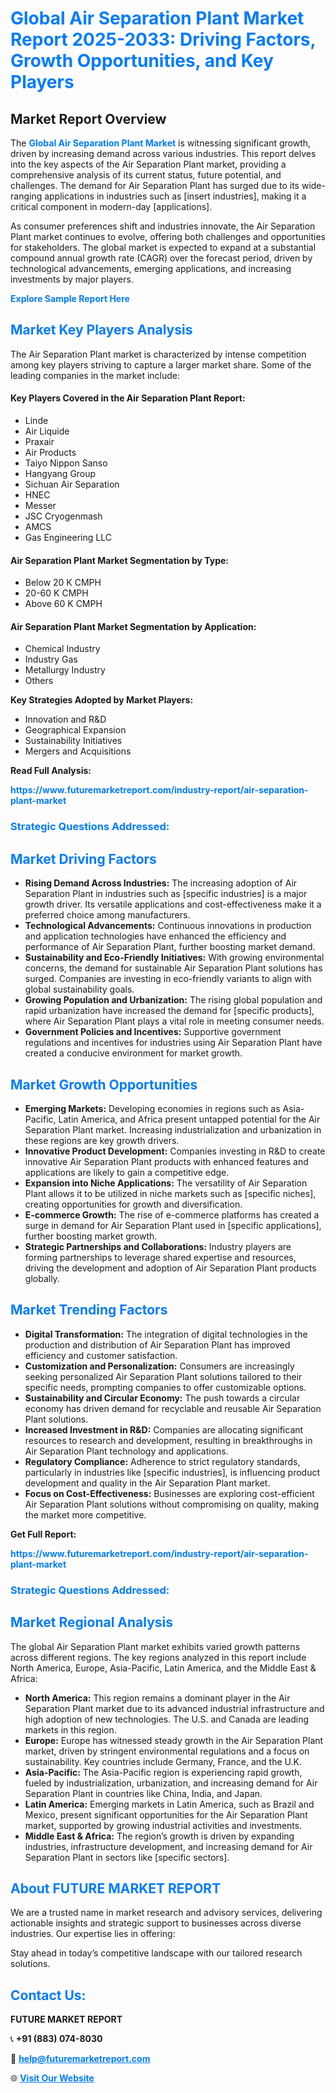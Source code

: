 <h1 style="color: #007BFF;">Global Air Separation Plant Market Report 2025-2033: Driving Factors, Growth Opportunities, and Key Players</h1>

<section id="overview">
<h2>Market Report Overview</h2>
<p>The <a href="https://www.futuremarketreport.com/industry-report/air-separation-plant-market" style="color: #007BFF; text-decoration: none;"><strong>Global Air Separation Plant Market</strong></a> is witnessing significant growth, driven by increasing demand across various industries. This report delves into the key aspects of the Air Separation Plant market, providing a comprehensive analysis of its current status, future potential, and challenges. The demand for Air Separation Plant has surged due to its wide-ranging applications in industries such as [insert industries], making it a critical component in modern-day [applications].</p>
<p>As consumer preferences shift and industries innovate, the Air Separation Plant market continues to evolve, offering both challenges and opportunities for stakeholders. The global market is expected to expand at a substantial compound annual growth rate (CAGR) over the forecast period, driven by technological advancements, emerging applications, and increasing investments by major players.</p>
</section>

<section id="overview">
<p><a href="https://www.futuremarketreport.com/request-sample/reportId=26440" style="color: #007BFF; text-decoration: none;"><strong>Explore Sample Report Here</strong></a></p>
</section>

<section id="key-players">
<h2 style="color: #007BFF;">Market Key Players Analysis</h2>
<p>The Air Separation Plant market is characterized by intense competition among key players striving to capture a larger market share. Some of the leading companies in the market include:</p>
<h4>Key Players Covered in the Air Separation Plant Report:</h4>
<ul><li>Linde</li><li>Air Liquide</li><li>Praxair</li><li>Air Products</li><li>Taiyo Nippon Sanso</li><li>Hangyang Group</li><li>Sichuan Air Separation</li><li>HNEC</li><li>Messer</li><li>JSC Cryogenmash</li><li>AMCS</li><li>Gas Engineering LLC</li></ul>
<h4>Air Separation Plant Market Segmentation by Type:</h4>
<ul><li>Below 20 K CMPH</li><li>20-60 K CMPH</li><li>Above 60 K CMPH</li></ul>

<h4>Air Separation Plant Market Segmentation by Application:</h4>
<ul><li>Chemical Industry</li><li>Industry Gas</li><li>Metallurgy Industry</li><li>Others</li></ul>
<p><strong>Key Strategies Adopted by Market Players:</strong></p>
<ul>
<li>Innovation and R&D</li>
<li>Geographical Expansion</li>
<li>Sustainability Initiatives</li>
<li>Mergers and Acquisitions</li>
</ul>
</section>

<section>
<p><strong>Read Full Analysis: </strong></p><a href="https://www.futuremarketreport.com/industry-report/air-separation-plant-market" style="color: #007BFF; text-decoration: none;"><strong>https://www.futuremarketreport.com/industry-report/air-separation-plant-market</strong></a>
<h3 style="color: #007BFF;">Strategic Questions Addressed:</h3>
</section>

<section id="driving-factors">
<h2 style="color: #007BFF;">Market Driving Factors</h2>
<ul>
<li><strong>Rising Demand Across Industries:</strong> The increasing adoption of Air Separation Plant in industries such as [specific industries] is a major growth driver. Its versatile applications and cost-effectiveness make it a preferred choice among manufacturers.</li>
<li><strong>Technological Advancements:</strong> Continuous innovations in production and application technologies have enhanced the efficiency and performance of Air Separation Plant, further boosting market demand.</li>
<li><strong>Sustainability and Eco-Friendly Initiatives:</strong> With growing environmental concerns, the demand for sustainable Air Separation Plant solutions has surged. Companies are investing in eco-friendly variants to align with global sustainability goals.</li>
<li><strong>Growing Population and Urbanization:</strong> The rising global population and rapid urbanization have increased the demand for [specific products], where Air Separation Plant plays a vital role in meeting consumer needs.</li>
<li><strong>Government Policies and Incentives:</strong> Supportive government regulations and incentives for industries using Air Separation Plant have created a conducive environment for market growth.</li>
</ul>
</section>

<section id="growth-opportunities">
<h2 style="color: #007BFF;">Market Growth Opportunities</h2>
<ul>
<li><strong>Emerging Markets:</strong> Developing economies in regions such as Asia-Pacific, Latin America, and Africa present untapped potential for the Air Separation Plant market. Increasing industrialization and urbanization in these regions are key growth drivers.</li>
<li><strong>Innovative Product Development:</strong> Companies investing in R&D to create innovative Air Separation Plant products with enhanced features and applications are likely to gain a competitive edge.</li>
<li><strong>Expansion into Niche Applications:</strong> The versatility of Air Separation Plant allows it to be utilized in niche markets such as [specific niches], creating opportunities for growth and diversification.</li>
<li><strong>E-commerce Growth:</strong> The rise of e-commerce platforms has created a surge in demand for Air Separation Plant used in [specific applications], further boosting market growth.</li>
<li><strong>Strategic Partnerships and Collaborations:</strong> Industry players are forming partnerships to leverage shared expertise and resources, driving the development and adoption of Air Separation Plant products globally.</li>
</ul>
</section>

<section id="trending-factors">
<h2 style="color: #007BFF;">Market Trending Factors</h2>
<ul>
<li><strong>Digital Transformation:</strong> The integration of digital technologies in the production and distribution of Air Separation Plant has improved efficiency and customer satisfaction.</li>
<li><strong>Customization and Personalization:</strong> Consumers are increasingly seeking personalized Air Separation Plant solutions tailored to their specific needs, prompting companies to offer customizable options.</li>
<li><strong>Sustainability and Circular Economy:</strong> The push towards a circular economy has driven demand for recyclable and reusable Air Separation Plant solutions.</li>
<li><strong>Increased Investment in R&D:</strong> Companies are allocating significant resources to research and development, resulting in breakthroughs in Air Separation Plant technology and applications.</li>
<li><strong>Regulatory Compliance:</strong> Adherence to strict regulatory standards, particularly in industries like [specific industries], is influencing product development and quality in the Air Separation Plant market.</li>
<li><strong>Focus on Cost-Effectiveness:</strong> Businesses are exploring cost-efficient Air Separation Plant solutions without compromising on quality, making the market more competitive.</li>
</ul>
</section>

<section>
<p><strong>Get Full Report: </strong></p><a href="https://www.futuremarketreport.com/industry-report/air-separation-plant-market" style="color: #007BFF; text-decoration: none;"><strong>https://www.futuremarketreport.com/industry-report/air-separation-plant-market</strong></a>
<h3 style="color: #007BFF;">Strategic Questions Addressed:</h3>
</section>


<section id="regional-analysis">
<h2 style="color: #007BFF;">Market Regional Analysis</h2>
<p>The global Air Separation Plant market exhibits varied growth patterns across different regions. The key regions analyzed in this report include North America, Europe, Asia-Pacific, Latin America, and the Middle East & Africa:</p>
<ul>
<li><strong>North America:</strong> This region remains a dominant player in the Air Separation Plant market due to its advanced industrial infrastructure and high adoption of new technologies. The U.S. and Canada are leading markets in this region.</li>
<li><strong>Europe:</strong> Europe has witnessed steady growth in the Air Separation Plant market, driven by stringent environmental regulations and a focus on sustainability. Key countries include Germany, France, and the U.K.</li>
<li><strong>Asia-Pacific:</strong> The Asia-Pacific region is experiencing rapid growth, fueled by industrialization, urbanization, and increasing demand for Air Separation Plant in countries like China, India, and Japan.</li>
<li><strong>Latin America:</strong> Emerging markets in Latin America, such as Brazil and Mexico, present significant opportunities for the Air Separation Plant market, supported by growing industrial activities and investments.</li>
<li><strong>Middle East & Africa:</strong> The region’s growth is driven by expanding industries, infrastructure development, and increasing demand for Air Separation Plant in sectors like [specific sectors].</li>
</ul>
</section>

<footer>
<h2 style="color: #007BFF;">About FUTURE MARKET REPORT</h2>
<p>We are a trusted name in market research and advisory services, delivering actionable insights and strategic support to businesses across diverse industries. Our expertise lies in offering:</p>

<p>Stay ahead in today’s competitive landscape with our tailored research solutions.</p>

<h2 style="color: #007BFF;">Contact Us:</h2>
<p><strong>FUTURE MARKET REPORT</strong></p>
<p>📞 <strong>+91 (883) 074-8030</strong></p>
<p>📧 <strong><a href="mailto:help@futuremarketreport.com" style="color: #007BFF;">help@futuremarketreport.com</a></strong></p>
<p>🌐 <strong><a href="https://www.futuremarketreport.com/" style="color: #007BFF;">Visit Our Website</a></strong></p>
</footer>